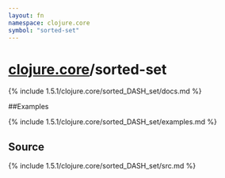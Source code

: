 ```yaml
---
layout: fn
namespace: clojure.core
symbol: "sorted-set"
---
```


# [clojure.core](../)/sorted-set

{% include 1.5.1/clojure.core/sorted_DASH_set/docs.md %}

##Examples

{% include 1.5.1/clojure.core/sorted_DASH_set/examples.md %}
## Source
{% include 1.5.1/clojure.core/sorted_DASH_set/src.md %}


